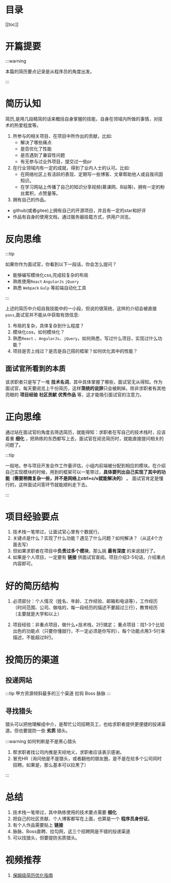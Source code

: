 # 目录

[[toc]]

# 开篇提要

:::warning

本篇的简历要点记录是从程序员的角度出发。

:::  

# 简历认知


  简历,是用几段精简的话来概括自身掌握的技能，自身在领域内所做的事情，对技术的热爱程度等。

1. 所参与的相关项目、在项目中所作出的贡献，比如: 
   - 解决了哪些痛点
   - 是否优化了性能
   - 是否遇到了兼容性问题
   - 有无参与过业外项目，提交过一些pr
2. 在行业领域内有一定的成就，得到了业内人士的认可。比如: 
   - 在网络社区上有活跃的表现、定期写一些博客、文章帮助他人或自我巩固知识。
   - 在学习网站上传播了自己的知识分享视频(慕课网、B站等)，拥有一定的粉丝累积，点赞量等。
3.   拥有自己的作品。
   - github(或者gitee)上拥有自己的开源项目，并且有一定的star和好评
   - 作品有自身的使用文档，通过服务器挂载方式，供用户浏览。



# 反向思维

:::tip

如果你作为面试官，你看到以下一段话，你会怎么提问？

- 能够编写模块化css,完成较复杂的布局
- 熟练使用`React` `AngularJs` `jQuery`
- 熟悉 `Webpack` `Gulp` 等前端自动化工具

:::

上述的简历中介绍自我技能中的一小段，但说的很笼统，这样的介绍会被直接`pass`,面试官并不能从中获取有效信息:

1. 布局的复杂，具体复杂到什么程度？
2. 模块化css，如何模块化？
3. 熟悉`React` 、`AngularJs`、`jQuery`，如何熟悉，写过什么项目，实现过什么功能？
4. 项目是否上线过？是否是自己搭的框架？如何优化其中的性能？



## 面试官所看到的本质

该求职者只是写了一堆 **技术名词**，其中具体掌握了哪些，面试官无从得知。作为面试官，每天要阅览上千份简历，这样**笼统的说辞**只会被刷掉。除非求职者有其他亮眼的 **项目经验** **社区贡献** **优秀作品** 等，这才能吸引面试官的注意力。



# 正向思维

  通过站在面试官的角度去筛选简历，就能得知：求职者在写自己的技术栈时，应该着重 **细化** ，把熟练的东西都写上去，面试官在阅览简历时，就能直接提问相关的问题了。

:::tip

一般地，参与项目开发会作工作量评估，小组内前端被分配到相应的模块。在介绍自己实现模块的时候，用到的框架可以一笔带过，**具体要列出自己实现了其中的功能（需要稍微复杂一些，并不是网络上ctrl+c/v就能解决的）** 。 面试官肯定是懂行的，这样面试问答环节就能顺利走下去。

:::





# 项目经验要点

1. 技术栈一笔带过，让面试官心里有个数就行。
2. 关键点是什么？实现了什么功能？遇见了什么问题？如何解决？（从这4个方面去写）
3. 但如果求职者在项目中**负责过多个模块**，那么挑 **最有深度** 的来说就行了。
4. 如果是个人项目，一定要有 **链接** 供面试官查阅。项目介绍3-5句话，介绍重点内容即可。



# **好的简历结构**

1. 必须部分：个人情况（姓名、年龄、工作经验、邮箱和电话等），工作经历（时间范围、公司、做啥的，每一段经历的描述不要超过三行），教育经历（主要就是大学和以上）

2. 项目经验：非重点项目，做什么+技术栈，2行搞定；
   重点项目：找1-3个比较出色的功能点（只要你懂就行，不一定必须是你写的），每个功能点用3-5行来描述，不能超过8行。





# 投简历的渠道

## 投递网站

:::tip 甲方资源倾斜最多的三个渠道
拉钩 Boss 脉脉
:::

## 寻找猎头

猎头可以把他理解成中介，是帮忙公司招聘员工，也给求职者提供更便捷的投递渠道。但也要提防一些 **劣质** 猎头。

:::warning 如何判断是不是黑心猎头

1. 帮求职者找公司内推是天经地义，求职者应该表示感谢。
2. 冒充HR（询问他是不是猎头，或者翻他的朋友圈，是不是在给多个公司同时招聘。如果是，那么基本可以拉黑了）

:::



# 总结
1. 技术栈一笔带过，其中熟练使用的技术要点需要 **细化**
2. 把自己的社区贡献、个人博客都写在上面，也算是一个 **程序员身份证**。
3. 有个人作品需要贴上 **链接**
4. 脉脉、Boss直聘、拉勾网，这三个招聘网是不错的投递渠道
5. 可以找猎头，但要提防劣质猎头。



# 视频推荐
1. [保姆级简历优化指南](https://www.bilibili.com/video/BV1dZ4y1678Z?spm_id_from=333.999.0.0)
